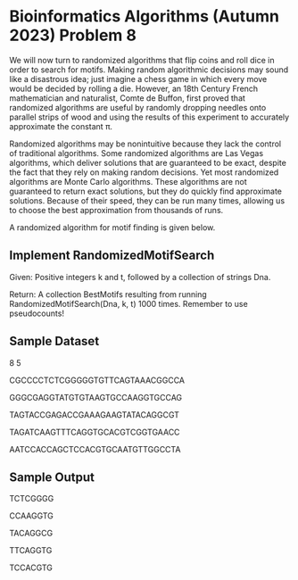 # Bioinformatics Algorithms (Autumn 2023) Problem 8

We will now turn to randomized algorithms that flip coins and roll dice in order to search for motifs. Making random algorithmic decisions may sound like a disastrous idea; just imagine a chess game in which every move would be decided by rolling a die. However, an 18th Century French mathematician and naturalist, Comte de Buffon, first proved that randomized algorithms are useful by randomly dropping needles onto parallel strips of wood and using the results of this experiment to accurately approximate the constant π.

Randomized algorithms may be nonintuitive because they lack the control of traditional algorithms. Some randomized algorithms are Las Vegas algorithms, which deliver solutions that are guaranteed to be exact, despite the fact that they rely on making random decisions. Yet most randomized algorithms are Monte Carlo algorithms. These algorithms are not guaranteed to return exact solutions, but they do quickly find approximate solutions. Because of their speed, they can be run many times, allowing us to choose the best approximation from thousands of runs.

A randomized algorithm for motif finding is given below.

##  Implement RandomizedMotifSearch

Given: Positive integers k and t, followed by a collection of strings Dna.

Return: A collection BestMotifs resulting from running RandomizedMotifSearch(Dna, k, t) 1000 times. Remember to use pseudocounts!

## Sample Dataset

8 5

CGCCCCTCTCGGGGGTGTTCAGTAAACGGCCA

GGGCGAGGTATGTGTAAGTGCCAAGGTGCCAG

TAGTACCGAGACCGAAAGAAGTATACAGGCGT

TAGATCAAGTTTCAGGTGCACGTCGGTGAACC

AATCCACCAGCTCCACGTGCAATGTTGGCCTA


## Sample Output

TCTCGGGG

CCAAGGTG

TACAGGCG

TTCAGGTG

TCCACGTG
